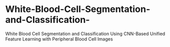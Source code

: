 # White-Blood-Cell-Segmentation-and-Classification-
White Blood Cell Segmentation and Classification Using CNN-Based Unified Feature Learning with Peripheral Blood Cell Images 
